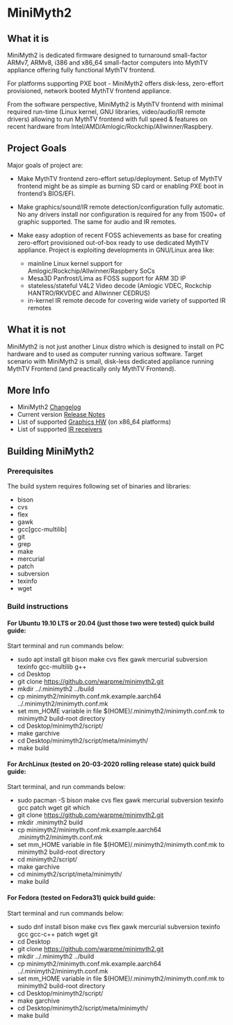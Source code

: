# MiniMyth2

## What it is
MiniMyth2 is dedicated firmware designed to turnaround small-factor ARMv7, ARMv8, i386 and x86_64 small-factor
computers into MythTV appliance offering fully functional MythTV frontend.

For platforms supporting PXE boot - MiniMyth2 offers disk-less, zero-effort provisioned, network booted MythTV frontend appliance.

From the software perspective, MiniMyth2 is MythTV frontend with minimal required run-time
(Linux kernel, GNU libraries, video/audio/IR remote drivers) allowing to run MythTV frontend with full speed & features
on recent hardware from Intel/AMD/Amlogic/Rockchip/Allwinner/Raspbery.


## Project Goals
Major goals of project are:

- Make MythTV frontend zero-effort setup/deployment.
Setup of MythTV frontend might be as simple as burning SD card or enabling PXE boot in frontend’s BIOS/EFI.

- Make graphics/sound/IR remote detection/configuration fully automatic.
No any drivers install nor configuration is required for any from 1500+ of graphic supported. The same for audio and IR remotes.

- Make easy adoption of recent FOSS achievements as base for creating zero-effort provisioned out-of-box ready to use
dedicated MythTV appliance.
Project is exploiting developments in GNU/Linux area like:
  - mainline Linux kernel support for Amlogic/Rockchip/Allwinner/Raspbery SoCs
  - Mesa3D Panfrost/Lima as FOSS support for ARM 3D IP
  - stateless/stateful V4L2 Video decode (Amlogic VDEC, Rockchip HANTRO/RKVDEC and Allwinner CEDRUS)
  - in-kernel IR remote decode for covering wide variety of supported IR remotes


## What it is not
MiniMyth2 is not just another Linux distro which is
designed to install on PC hardware and to used as computer
running various software.
Target scenario with MiniMyth2 is small, disk-less dedicated appliance
running MythTV Frontend (and preactically only MythTV Frontend).

## More Info
- MiniMyth2 [Changelog](https://raw.githubusercontent.com/warpme/minimyth2/master/html/minimyth/document-changelog.txt)
- Current version [Release Notes](https://raw.githubusercontent.com/warpme/minimyth2/master/html/minimyth/document-release-notes.txt)
- List of supported [Graphics HW](https://raw.githubusercontent.com/warpme/minimyth2/master/html/minimyth/document-supported-gfx-hardware.txt) (on x86_64 platforms)
- List of supported [IR receivers](https://raw.githubusercontent.com/warpme/minimyth2/master/html/minimyth/document-supported-IR-remotes.txt)

## Building MiniMyth2

### Prerequisites
The build system requires following set of binaries and libraries:

- bison
- cvs
- flex
- gawk
- gcc[gcc-multilib]
- git
- grep
- make
- mercurial
- patch
- subversion
- texinfo
- wget

### Build instructions

#### For Ubuntu 19.10 LTS or 20.04 (just those two were tested) quick build guide:
Start terminal and run commands below:
- sudo apt install git bison make cvs flex gawk mercurial subversion texinfo gcc-multilib g++
- cd Desktop
- git clone https://github.com/warpme/minimyth2.git
- mkdir ../.minimyth2 ../build
- cp minimyth2/minimyth.conf.mk.example.aarch64 ../.minimyth2/minimyth.conf.mk
- set mm_HOME variable in file $(HOME)/.minimyth2/minimyth.conf.mk to minimyth2 build-root directory
- cd Desktop/minimyth2/script/
- make garchive
- cd Desktop/minimyth2/script/meta/minimyth/
- make build

#### For ArchLinux (tested on 20-03-2020 rolling release state) quick build guide:

Start terminal, and run commands below:
- sudo pacman -S bison make cvs flex gawk mercurial subversion texinfo gcc patch wget git which
- git clone https://github.com/warpme/minimyth2.git
- mkdir .minimyth2 build
- cp minimyth2/minimyth.conf.mk.example.aarch64 .minimyth2/minimyth.conf.mk
- set mm_HOME variable in file $(HOME)/.minimyth2/minimyth.conf.mk to minimyth2 build-root directory
- cd minimyth2/script/
- make garchive
- cd minimyth2/script/meta/minimyth/
- make build

#### For Fedora (tested on Fedora31) quick build guide:

Start terminal and run commands below:
- sudo dnf install bison make cvs flex gawk mercurial subversion texinfo gcc gcc-c++ patch wget git
- cd Desktop
- git clone https://github.com/warpme/minimyth2.git
- mkdir ../.minimyth2 ../build
- cp minimyth2/minimyth.conf.mk.example.aarch64 ../.minimyth2/minimyth.conf.mk
- set mm_HOME variable in file $(HOME)/.minimyth2/minimyth.conf.mk to minimyth2 build-root directory
- cd Desktop/minimyth2/script/
- make garchive
- cd Desktop/minimyth2/script/meta/minimyth/
- make build

